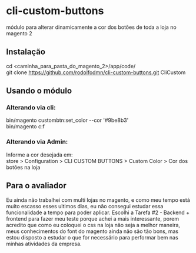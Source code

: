 # cli-custom-buttons
módulo para alterar dinamicamente a cor dos botões de toda a loja no magento 2

## Instalação 
cd <caminha_para_pasta_do_magento_2>/app/code/ <br/>
git clone https://github.com/rodolfodmn/cli-custom-buttons.git CliCustom

## Usando o módulo 
### Alterando via cli:
bin/magento custombtn:set_color --cor '#9be8b3' <br/>
bin/magento c:f

### Alterando via Admin:
Informe a cor desejada em:<br/>
store > Configuration > CLI CUSTOM BUTTONS > Custom Color > Cor dos botões na loja

## Para o avaliador
Eu ainda não trabalhei com multi lojas no magento, e como meu tempo está muito escasso esses ultimos dias, eu não consegui estudar essa funcionalidade a tempo para poder aplicar. Escolhi a Tarefa #2 - Backend + frontend para fazer meu teste porque achei a mais interessante, porem acredito que como eu coloquei o css na loja não seja a melhor maneira, meus conhecimentos do font do magento ainda não são tão bons, mas estou disposto a estudar o que for necessário para performar bem nas minhas atividades da empresa.
